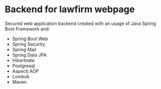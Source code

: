 # Backend for lawfirm webpage
Secured web application backend created with an usage of Java Spring Boot Framework and: <br/>
* Spring Boot Web <br/>
* Spring Security <br/>
* Spring Mail <br/>
* Spring Data JPA <br/>
* Hibertnate <br/>
* Postgresql <br/>
* Aspectj AOP <br/>
* Lombok <br/>
* Maven <br/>
